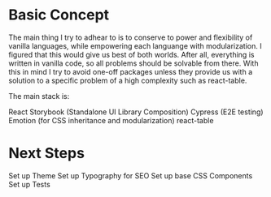 # Basic Concept

The main thing I try to adhear to is to conserve to power and flexibility of vanilla languages, while empowering each languange with modularization. I figured that this would give us best of both worlds. After all, everything is written in vanilla code, so all problems should be solvable from there. With this in mind I try to avoid one-off packages unless they provide us with a solution to a specific problem of a high complexity such as react-table.

The main stack is:

React
Storybook (Standalone UI Library Composition)
Cypress (E2E testing)
Emotion (for CSS inheritance and modularization)
react-table

# Next Steps

Set up Theme
Set up Typography for SEO
Set up base CSS Components
Set up Tests
